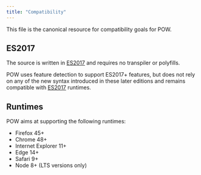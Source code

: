```yaml
---
title: "Compatibility"
---
```


This file is the canonical resource for compatibility goals for POW.

## ES2017

The source is written in [ES2017][ES8] and requires no transpiler or polyfills.

POW uses feature detection to support ES2017+ features, but does not rely on any of the new syntax introduced in these later editions and remains compatible with [ES2017][ES8] runtimes.

## Runtimes

POW aims at supporting the following runtimes:

* Firefox 45+
* Chrome 48+
* Internet Explorer 11+
* Edge 14+
* Safari 9+
* Node 8+ (LTS versions only)

[ES8]: http://www.ecma-international.org/ecma-262/8.0/

<PageFooter />
